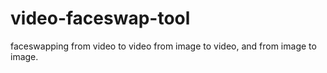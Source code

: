 # video-faceswap-tool
faceswapping from video to video from image to video, and from image to image.
